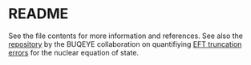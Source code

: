 # README

See the file contents for more information and references.
See also the [repository](https://github.com/buqeye/nuclear-matter-convergence/tree/master/analysis) by the BUQEYE collaboration on quantifiying [EFT truncation errors](https://inspirehep.net/literature/1839439) for the nuclear equation of state.
